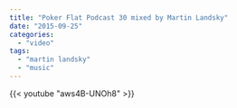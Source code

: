 ```yaml
---
title: "Poker Flat Podcast 30 mixed by Martin Landsky"
date: "2015-09-25"
categories: 
  - "video"
tags: 
  - "martin landsky"
  - "music"
---
```


<!--more-->
{{< youtube "aws4B-UNOh8" >}}

<!-- <iframe width="560" height="315" src="https://www.youtube.com/embed/aws4B-UNOh8" frameborder="0" allowfullscreen></iframe> -->
